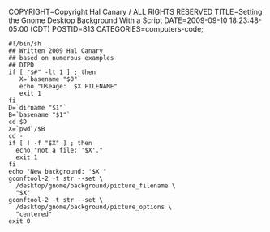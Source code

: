 COPYRIGHT=Copyright Hal Canary / ALL RIGHTS RESERVED
TITLE=Setting the Gnome Desktop Background With a Script
DATE=2009-09-10 18:23:48-05:00 (CDT)
POSTID=813
CATEGORIES=computers-code;

    #!/bin/sh
    ## Written 2009 Hal Canary
    ## based on numerous examples
    ## DTPD
    if [ "$#" -lt 1 ] ; then
       X=`basename "$0"`
       echo "Useage:  $X FILENAME"
       exit 1
    fi
    D=`dirname "$1"`
    B=`basename "$1"`
    cd $D
    X=`pwd`/$B
    cd -
    if [ ! -f "$X" ] ; then
      echo "not a file: '$X'."
      exit 1
    fi
    echo "New background: '$X'"
    gconftool-2 -t str --set \
      /desktop/gnome/background/picture_filename \
      "$X"
    gconftool-2 -t str --set \
      /desktop/gnome/background/picture_options \
      "centered"
    exit 0
